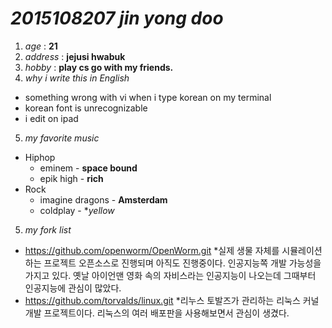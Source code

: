 # _2015108207_ **_jin yong doo_**

1. _age_ : **21**
2. _address_ : **jejusi hwabuk**
3. _hobby_ : **play cs go with my friends.**
4. _why i write this in English_
 * something wrong with vi when i type korean on my terminal
 * korean font is unrecognizable
 * i edit on ipad
5. _my favorite music_
 * Hiphop
   * eminem - **space bound**
    * epik high - **rich**
 * Rock
   * imagine dragons - **Amsterdam**
    * coldplay - **yellow*
5. _my fork list_
 * https://github.com/openworm/OpenWorm.git
   *실제 생물 자체를 시뮬레이션하는 프로젝트 오픈소스로 진행되며 아직도 진행중이다. 인공지능쪽 개발 가능성을 가지고 있다. 옛날 아이언맨 영화 속의 자비스라는 인공지능이 나오는데 그때부터 인공지능에 관심이 많았다.
 * https://github.com/torvalds/linux.git
   *리누스 토발즈가 관리하는 리눅스 커널 개발 프로젝트이다. 리눅스의 여러 배포판을 사용해보면서 관심이 생겼다.
